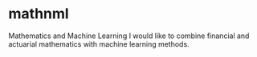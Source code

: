 # mathnml
Mathematics and Machine Learning
I would like to combine financial and actuarial mathematics with machine learning methods. 
